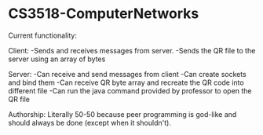# CS3518-ComputerNetworks

Current functionality:

Client:
-Sends and receives messages from server.
-Sends the QR file to the server using an array of bytes

Server:
-Can receive and send messages from client
-Can create sockets and bind them
-Can receive QR byte array and recreate the QR code into different file
-Can run the java command provided by professor to open the QR file

Authorship:
 Literally 50-50 because peer programming is god-like and should always be done (except when it shouldn't).
